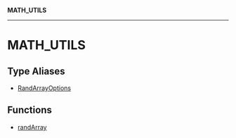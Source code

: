 **MATH_UTILS**

***

# MATH_UTILS

## Type Aliases

- [RandArrayOptions](type-aliases/RandArrayOptions.md)

## Functions

- [randArray](functions/randArray.md)
